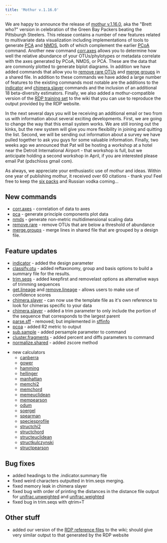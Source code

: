 ```yaml
---
title: 'Mothur v.1.16.0'
---
```

We are happy to announce the release of [mothur
v.1.16.0](mothur_v.1.16.0), aka the \"Brett who?\" version in
celebration of the Green Bay Packers beating the Pittsburgh Steelers.
This release contains a number of new features related to multivariate
data visualization including implementations of tools to generate [
PCA](pca) and [ NMDS](nmds "wikilink"), both of which
complement the earlier [ PCoA](pcoa) command. Another new
command [corr.axes](corr.axes) allows you to determine how
well the relative abundance of your OTUs/phylotypes or metadata
correlate with the axes generated by PCoA, NMDS, or PCA. These are the
data that are commonly plotted to generate biplot diagrams. In addition
we have added commands that allow you to [ remove rare
OTUs](remove.rare) and [ merge
groups](merge.groups) in a shared file. In addition to these
commands we have added a large number of features to the existing
commands most notable are the additions to the
[indicator](indicator) and
[chimera.slayer](chimera.slayer) commands and the inclusion
of an additional 18 beta-diversity estimators. Finally, we also added a
mothur-compatible version of the [ RDP training
set](RDP_reference_files) to the wiki that you can use to
reproduce the output provided by the RDP website.

In the next several days you will be receiving an additional email or
two from us with information about several exciting developments. First,
we are going to change the way that this email system works. We are
still ironing out the kinks, but the new system will give you more
flexibility in joining and quitting the list. Second, we will be sending
out information about a survey we have pulled together to ask you guys
for some valuable information. Finally, two weeks ago we announced that
Pat will be hosting a workshop at a hotel near the Detroit International
Airport - that workshop is full, but we anticipate holding a second
workshop in April, if you are interested please email Pat (pdschloss
gmail com).

As always, we appreciate your enthusiastic use of mothur and ideas.
Within one year of publishing mothur, it received over 60 citations -
thank you! Feel free to keep the [six packs](http://leinie.com/red.html)
and Russian vodka coming\...


## New commands

-   [corr.axes](corr.axes) - correlation of data to axes
-   [pca](pca) - generate principle components plot data
-   [nmds](nmds) - generate non-metric multidimensional
    scaling data
-   [remove.rare](remove.rare) - remove OTUs that are below a
    threshold of abundance
-   [merge.groups](merge.groups) - merge lines in shared file
    that are grouped by a design file.

## Feature updates

-   [indicator](indicator) - added the design parameter
-   [classify.otu](classify.otu) - added reftaxonomy, group
    and basis options to build a summary file for the results.
-   [trim.seqs](trim.seqs) - added keepfirst and removelast
    options as alternative ways of trimming sequences
-   [get.lineage](get.lineage) and
    [remove.lineage](remove.lineage) - allows users to make
    use of confidence scores
-   [chimera.slayer](chimera.slayer) - can now use the
    template file as it\'s own reference to look for chimeras specific
    to your data
-   [chimera.slayer](chimera.slayer) - added a trim parameter
    to only include the portion of the sequence that corresponds to the
    largest parent
-   [parse.sff](parse.sff) - removed; but implemented in
    [sffinfo](sffinfo)
-   [pcoa](pcoa) - added R2 metric to output
-   [sub.sample](sub.sample) - added persample parameter to
    command
-   [cluster.fragments](cluster.fragments) - added percent
    and diffs parameters to command
-   [normalize.shared](normalize.shared) - added zscore
    method

<!-- -->

-   new calculators
    -   [canberra](canberra)
    -   [gower](gower)
    -   [hamming](hamming)
    -   [hellinger](hellinger)
    -   [manhattan](manhattan)
    -   [memchi2](memchi2)
    -   [memchord](memchord)
    -   [memeuclidean](memeuclidean)
    -   [mempearson](mempearson)
    -   [odum](odum)
    -   [soergel](soergel)
    -   [spearman](spearman)
    -   [speciesprofile](speciesprofile)
    -   [structchi2](structchi2)
    -   [structchord](structchord)
    -   [structeuclidean](structeuclidean)
    -   [structkulczynski](structkulczynski)
    -   [structpearson](structpearson)

## Bug fixes

-   added headings to the .indicator.summary file
-   fixed weird characters outputted in trim.seqs merging.
-   fixed memory leak in chimera slayer
-   fixed bug with order of printing the distances in the distance file
    output for [unifrac.unweighted](unifrac.unweighted) and
    [unifrac.weighted](unifrac.weighted)
-   fixed bug in trim.seqs with qtrim=T

## Other stuff

-   added our version of the [RDP reference
    files](RDP_reference_files) to the wiki; should give very
    similar output to that generated by the RDP website
